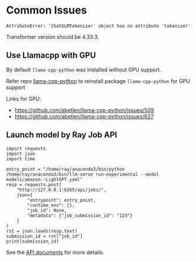 # Common Issues

`AttributeError: 'ChatGLMTokenizer' object has no attribute 'tokenizer'`

Transformer version should be 4.33.3.

## Use Llamacpp with GPU

By default `llama-cpp-python` was installed without GPU support. 

Refer repo [llama-cpp-python](https://github.com/abetlen/llama-cpp-python) to reinstall package `llama-cpp-python` for GPU support

Links for GPU:
- https://github.com/abetlen/llama-cpp-python/issues/509
- https://github.com/abetlen/llama-cpp-python/issues/627

## Launch model by Ray Job API

```
import requests
import json
import time

entry_point = "/home/ray/anaconda3/bin/python /home/ray/anaconda3/bin/llm-serve run-experimental --model models/amazon--LightGPT.yaml"
resp = requests.post(
    "http://127.0.0.1:8265/api/jobs/",
    json={
        "entrypoint": entry_point,
        "runtime_env": {},
        "job_id": None,
        "metadata": {"job_submission_id": "123"}
    }
)
rst = json.loads(resp.text)
submission_id = rst["job_id"]
print(submission_id)
```

See the [API documents](https://docs.ray.io/en/latest/cluster/running-applications/job-submission/api.html#/paths/~1api~1jobs/post) for more details.
